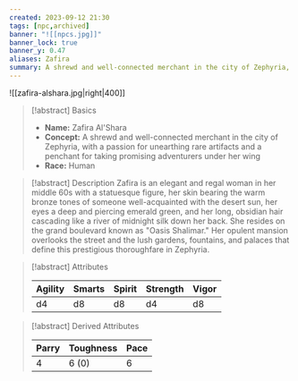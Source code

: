 ```yaml
---
created: 2023-09-12 21:30
tags: [npc,archived]
banner: "![[npcs.jpg]]"
banner_lock: true
banner_y: 0.47
aliases: Zafira
summary: A shrewd and well-connected merchant in the city of Zephyria, with a passion for unearthing rare artifacts and a penchant for taking promising adventurers under her wing
---
```

![[zafira-alshara.jpg|right|400]]

>[!abstract] Basics
>
> - **Name:** Zafira Al'Shara
> - **Concept:** A shrewd and well-connected merchant in the city of Zephyria, with a passion for unearthing rare artifacts and a penchant for taking promising adventurers under her wing
> - **Race:** Human

> [!abstract] Description
> Zafira is an elegant and regal woman in her middle 60s with a statuesque figure, her skin bearing the warm bronze tones of someone well-acquainted with the desert sun, her eyes a deep and piercing emerald green, and her long, obsidian hair cascading like a river of midnight silk down her back.
> She resides on the grand boulevard known as "Oasis Shalimar." Her opulent mansion overlooks the street and the lush gardens, fountains, and palaces that define this prestigious thoroughfare in Zephyria.


>[!abstract] Attributes
>
> | Agility | Smarts | Spirit | Strength | Vigor |
> |-|-|-|-|-|
> | d4 | d8 | d8 | d4 | d8 |

> [!abstract] Derived Attributes
> 
> | Parry | Toughness | Pace |
> |-|-|-|
> | 4 | 6 (0) | 6 |